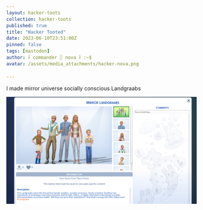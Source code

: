 ```yaml
---
layout: hacker-toots
collection: hacker-toots
published: true
title: "Hacker Tooted"
date: 2023-06-10T23:51:00Z
pinned: false
tags: [mastodon]
author: ⸸ commander ░ nova ⸸ :~$
avatar: /assets/media_attachments/hacker-nova.png

---
```


<p>I made mirror universe socially conscious Landgraabs</p>

![media](/assets/media_attachments/files/110/522/600/861/662/393/original/8cdca17e803b2324.png)
